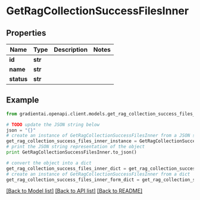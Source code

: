 # GetRagCollectionSuccessFilesInner


## Properties
Name | Type | Description | Notes
------------ | ------------- | ------------- | -------------
**id** | **str** |  | 
**name** | **str** |  | 
**status** | **str** |  | 

## Example

```python
from gradientai.openapi.client.models.get_rag_collection_success_files_inner import GetRagCollectionSuccessFilesInner

# TODO update the JSON string below
json = "{}"
# create an instance of GetRagCollectionSuccessFilesInner from a JSON string
get_rag_collection_success_files_inner_instance = GetRagCollectionSuccessFilesInner.from_json(json)
# print the JSON string representation of the object
print GetRagCollectionSuccessFilesInner.to_json()

# convert the object into a dict
get_rag_collection_success_files_inner_dict = get_rag_collection_success_files_inner_instance.to_dict()
# create an instance of GetRagCollectionSuccessFilesInner from a dict
get_rag_collection_success_files_inner_form_dict = get_rag_collection_success_files_inner.from_dict(get_rag_collection_success_files_inner_dict)
```
[[Back to Model list]](../README.md#documentation-for-models) [[Back to API list]](../README.md#documentation-for-api-endpoints) [[Back to README]](../README.md)


